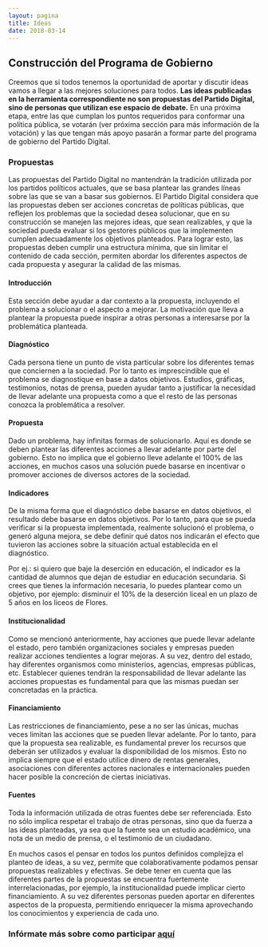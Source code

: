```yaml
---
layout: pagina
title: Ideas
date: 2018-03-14
---
```


## Construcción del Programa de Gobierno
Creemos que si todos tenemos la oportunidad de aportar y discutir ideas vamos a llegar a las mejores soluciones para todos. **Las ideas publicadas en la herramienta correspondiente no son propuestas del Partido Digital, sino de personas que utilizan ese espacio de debate.** En una próxima etapa, entre las que cumplan los puntos requeridos para conformar una política pública, se votarán (ver próxima sección para más información de la votación) y las que tengan más apoyo pasarán a formar parte del programa de gobierno del Partido Digital.

### Propuestas
Las propuestas del Partido Digital no mantendrán la tradición utilizada por los partidos políticos actuales, que se basa plantear las grandes líneas sobre las que se van a basar sus gobiernos. El Partido Digital considera que las propuestas deben ser acciones concretas de políticas públicas, que reflejen los problemas que la sociedad desea solucionar, que en su construcción se manejen las mejores ideas, que sean realizables, y que la sociedad pueda evaluar si los gestores públicos que la implementen cumplen adecuadamente los objetivos planteados. Para lograr esto, las propuestas deben cumplir una estructura mínima, que sin limitar el contenido de cada sección, permiten abordar los diferentes aspectos de cada propuesta y asegurar la calidad de las mismas.

#### Introducción
Esta sección debe ayudar a dar contexto a la propuesta, incluyendo el problema a solucionar o el aspecto a mejorar. La motivación que lleva a plantear la propuesta puede inspirar a otras personas a interesarse por la problemática planteada.

#### Diagnóstico
Cada persona tiene un punto de vista particular sobre los diferentes temas que conciernen a la sociedad. Por lo tanto es imprescindible que el problema se diagnostique en base a datos objetivos. Estudios, gráficas, testimonios, notas de prensa, pueden ayudar tanto a justificar la necesidad de llevar adelante una propuesta como a que el resto de las personas conozca la problemática a resolver.

#### Propuesta
Dado un problema, hay infinitas formas de solucionarlo. Aquí es donde se deben plantear las diferentes acciones a llevar adelante por parte del gobierno. Esto no implica que el gobierno lleve adelante el 100% de las acciones, en muchos casos una solución puede basarse en incentivar o promover acciones de diversos actores de la sociedad.

#### Indicadores
De la misma forma que el diagnóstico debe basarse en datos objetivos, el resultado debe basarse en datos objetivos. Por lo tanto, para que se pueda verificar si la propuesta implementada, realmente solucionó el problema, o generó alguna mejora, se debe definir qué datos nos indicarán el efecto que tuvieron las acciones sobre la situación actual establecida en el diagnóstico.

Por ej.: si quiero que baje la deserción en educación, el indicador es la cantidad de alumnos que dejan de estudiar en educación secundaria. Si crees que tienes la información necesaria, lo puedes plantear como un objetivo, por ejemplo: disminuir el 10% de la deserción liceal en un plazo de 5 años en los liceos de Flores.

#### Institucionalidad
Como se mencionó anteriormente, hay acciones que puede llevar adelante el estado, pero también organizaciones sociales y empresas pueden realizar acciones tendientes a lograr mejoras. A su vez, dentro del estado, hay diferentes organismos como ministerios, agencias, empresas públicas, etc. Establecer quienes tendrán la responsabilidad de llevar adelante las acciones propuestas es fundamental para que las mismas puedan ser concretadas en la práctica.

#### Financiamiento
Las restricciones de financiamiento, pese a no ser las únicas, muchas veces limitan las acciones que se pueden llevar adelante. Por lo tanto, para que la propuesta sea realizable, es fundamental prever los recursos que deberán ser utilizados y evaluar la disponibilidad de los mismos. Esto no implica siempre que el estado utilice dinero de rentas generales, asociaciones con diferentes actores nacionales e internacionales pueden hacer posible la concreción de ciertas iniciativas.

#### Fuentes
Toda la información utilizada de otras fuentes debe ser referenciada. Esto no sólo implica respetar el trabajo de otras personas, sino que da fuerza a las ideas planteadas, ya sea que la fuente sea un estudio académico, una nota de un medio de prensa, o el testimonio de un ciudadano.

En muchos casos el pensar en todos los puntos definidos complejiza el planteo de ideas, a su vez, permite que colaborativamente podamos pensar propuestas realizables y efectivas. Se debe tener en cuenta que las diferentes partes de la propuestas se encuentra fuertemente interrelacionadas, por ejemplo, la institucionalidad puede implicar cierto financiamiento. A su vez diferentes personas pueden aportar en diferentes aspectos de la propuesta, permitiendo enriquecer la misma aprovechando los conocimientos y experiencia de cada uno.

### Infórmate más sobre como participar [aquí](https://partidodigital.org.uy/#participacion)
